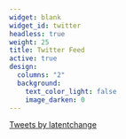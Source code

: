 ```yaml
---
widget: blank
widget_id: twitter
headless: true
weight: 25
title: Twitter Feed
active: true
design:
  columns: "2"
  background:
    text_color_light: false
    image_darken: 0
---
```

<div class="twitter"><a class="twitter-timeline" data-width="650" data-height="350" data-theme="dark" href="https://twitter.com/latentchange?ref_src=twsrc%5Etfw">Tweets by latentchange</a> <script async src="https://platform.twitter.com/widgets.js" charset="utf-8"></script> </div>